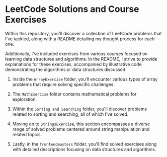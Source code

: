 # LeetCode Solutions and Course Exercises

Within this repository, you'll discover a collection of LeetCode problems that I've tackled, along with a README detailing my thought process for each one.

Additionally, I've included exercises from various courses focused on learning data structures and algorithms. In the README, I strive to provide explanations for these exercises, accompanied by illustrative code demonstrating the algorithms or data structures discussed.

1) Inside the `ArrayExercise` folder, you'll encounter various types of array problems that require solving specific challenges.

2) The `MathExercise` folder contains mathematical problems for exploration.

3) Within the `Sorting and Searching` folder, you'll discover problems related to sorting and searching, all of which I've solved.

4) Moving on to `StringsExercise`, this section encompasses a diverse range of solved problems centered around string manipulation and related topics.

5) Lastly, in the `frontendmasters` folder, you'll find solved exercises along with detailed descriptions focusing on data structures and algorithms.


<!-- Pytest Coverage Comment:Begin -->
<!-- Pytest Coverage Comment:End -->